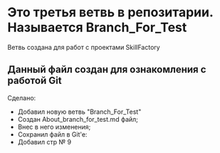 # Это третья ветвь в репозитарии. Называется **Branch_For_Test**
Ветвь создана для работ с проектами SkillFactory
## Данный файл создан для ознакомления с работой **Git**
Сделано:
* Добавил новую ветвь "Branch_For_Test"
* Создан About_branch_for_test.md файл;
* Внес в него изменения;
* Сохранил файл в Git'e:
* Добавил стр № 9